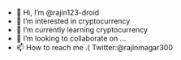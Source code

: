 - 👋 Hi, I’m @rajin123-droid
- 👀 I’m interested in cryptocurrency
- 🌱 I’m currently learning cryptocurrency
- 💞️ I’m looking to collaborate on ...
- 📫 How to reach me .( Twitter:@rajinmagar300

<!---
rajin123-droid/rajin123-droid is a ✨ special ✨ repository because its `README.md` (this file) appears on your GitHub profile.
You can click the Preview link to take a look at your changes.
--->
